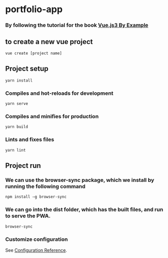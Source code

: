 # portfolio-app

### By following the tutorial for the book [**Vue.js3 By Example**](https://github.com/PacktPublishing/-Vue.js-3-By-Example)

## to create a new vue project
```
vue create [project name]
```

## Project setup
```
yarn install
```

### Compiles and hot-reloads for development
```
yarn serve
```

### Compiles and minifies for production
```
yarn build
```

### Lints and fixes files
```
yarn lint
```

## Project run

### We can use the browser-sync package, which we install by running the following command
```
npm install –g browser-sync
```

### We can go into the dist folder, which has the built files, and run to serve the PWA.
```
browser-sync
```

### Customize configuration
See [Configuration Reference](https://cli.vuejs.org/config/).
